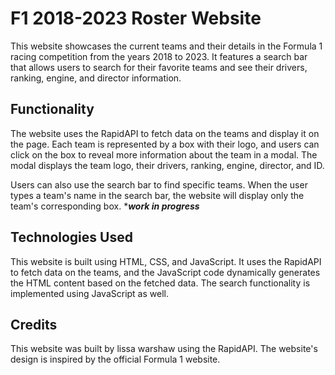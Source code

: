 # F1 2018-2023 Roster Website

This website showcases the current teams and their details in the Formula 1 racing competition from the years 2018 to 2023. It features a search bar that allows users to search for their favorite teams and see their drivers, ranking, engine, and director information.

## Functionality

The website uses the RapidAPI to fetch data on the teams and display it on the page. Each team is represented by a box with their logo, and users can click on the box to reveal more information about the team in a modal. The modal displays the team logo, their drivers, ranking, engine, director, and ID.

Users can also use the search bar to find specific teams. When the user types a team's name in the search bar, the website will display only the team's corresponding box. ******work in progress*****

## Technologies Used

This website is built using HTML, CSS, and JavaScript. It uses the RapidAPI to fetch data on the teams, and the JavaScript code dynamically generates the HTML content based on the fetched data. The search functionality is implemented using JavaScript as well.

## Credits

This website was built by lissa warshaw using the RapidAPI. The website's design is inspired by the official Formula 1 website.
